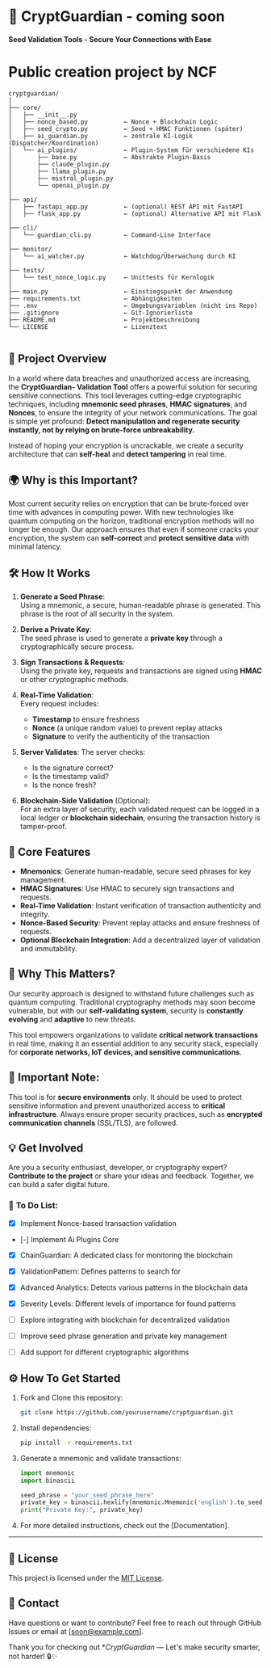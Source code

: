 # 🔐 CryptGuardian - coming soon 
#### **Seed Validation Tools** - Secure Your Connections with Ease

# Public creation project by NCF

```
cryptguardian/
│
├── core/
│   ├── __init__.py
│   ├── nonce_based.py          ← Nonce + Blockchain Logic
│   ├── seed_crypto.py          ← Seed + HMAC Funktionen (später)
│   ├── ai_guardian.py          ← zentrale KI-Logik (Dispatcher/Koordination)
│   └── ai_plugins/             ← Plugin-System für verschiedene KIs
│       ├── base.py             ← Abstrakte Plugin-Basis
│       ├── claude_plugin.py
│       ├── llama_plugin.py
│       ├── mistral_plugin.py
│       └── openai_plugin.py
│
├── api/
│   ├── fastapi_app.py          ← (optional) REST API mit FastAPI
│   ├── flask_app.py            ← (optional) Alternative API mit Flask
│
├── cli/
│   └── guardian_cli.py         ← Command-Line Interface
│
├── monitor/
│   └── ai_watcher.py           ← Watchdog/Überwachung durch KI
│
├── tests/
│   └── test_nonce_logic.py     ← Unittests für Kernlogik
│
├── main.py                     ← Einstiegspunkt der Anwendung
├── requirements.txt            ← Abhängigkeiten
├── .env                        ← Umgebungsvariablen (nicht ins Repo)
├── .gitignore                  ← Git-Ignorierliste
├── README.md                   ← Projektbeschreibung
└── LICENSE                     ← Lizenztext


```
## 🚀 **Project Overview**

In a world where data breaches and unauthorized access are increasing, the **CryptGuardian- Validation Tool** offers a powerful solution for securing sensitive connections. This tool leverages cutting-edge cryptographic techniques, including **mnemonic seed phrases**, **HMAC signatures**, and **Nonces**, to ensure the integrity of your network communications. The goal is simple yet profound: **Detect manipulation and regenerate security instantly, not by relying on brute-force unbreakability.**

Instead of hoping your encryption is uncrackable, we create a security architecture that can **self-heal** and **detect tampering** in real time.

## 🌍 **Why is this Important?**

Most current security relies on encryption that can be brute-forced over time with advances in computing power. With new technologies like quantum computing on the horizon, traditional encryption methods will no longer be enough. Our approach ensures that even if someone cracks your encryption, the system can **self-correct** and **protect sensitive data** with minimal latency.

## 🛠️ **How It Works**

1. **Generate a Seed Phrase**:  
   Using a mnemonic, a secure, human-readable phrase is generated. This phrase is the root of all security in the system.

2. **Derive a Private Key**:  
   The seed phrase is used to generate a **private key** through a cryptographically secure process.

3. **Sign Transactions & Requests**:  
   Using the private key, requests and transactions are signed using **HMAC** or other cryptographic methods.

4. **Real-Time Validation**:  
   Every request includes:
   - **Timestamp** to ensure freshness
   - **Nonce** (a unique random value) to prevent replay attacks
   - **Signature** to verify the authenticity of the transaction
   
5. **Server Validates**:
   The server checks:
   - Is the signature correct?
   - Is the timestamp valid?
   - Is the nonce fresh?

6. **Blockchain-Side Validation** (Optional):  
   For an extra layer of security, each validated request can be logged in a local ledger or **blockchain sidechain**, ensuring the transaction history is tamper-proof.

## 🔑 **Core Features**

- **Mnemonics**: Generate human-readable, secure seed phrases for key management.
- **HMAC Signatures**: Use HMAC to securely sign transactions and requests.
- **Real-Time Validation**: Instant verification of transaction authenticity and integrity.
- **Nonce-Based Security**: Prevent replay attacks and ensure freshness of requests.
- **Optional Blockchain Integration**: Add a decentralized layer of validation and immutability.

## 🧠 **Why This Matters?**

Our security approach is designed to withstand future challenges such as quantum computing. Traditional cryptography methods may soon become vulnerable, but with our **self-validating system**, security is **constantly evolving** and **adaptive** to new threats.

This tool empowers organizations to validate **critical network transactions** in real time, making it an essential addition to any security stack, especially for **corporate networks, IoT devices, and sensitive communications**.

## 🚨 **Important Note**:

This tool is for **secure environments** only. It should be used to protect sensitive information and prevent unauthorized access to **critical infrastructure**. Always ensure proper security practices, such as **encrypted communication channels** (SSL/TLS), are followed.

## 💡 **Get Involved**

Are you a security enthusiast, developer, or cryptography expert? **Contribute to the project** or share your ideas and feedback. Together, we can build a safer digital future.

### 📝 **To Do List**:
- [x] Implement Nonce-based transaction validation
- [-] Implement Ai Plugins Core

- [x] ChainGuardian: A dedicated class for monitoring the blockchain
- [x] ValidationPattern: Defines patterns to search for
- [x] Advanced Analytics: Detects various patterns in the blockchain data
- [x] Severity Levels: Different levels of importance for found patterns

- [ ] Explore integrating with blockchain for decentralized validation
- [ ] Improve seed phrase generation and private key management
- [ ] Add support for different cryptographic algorithms

## ⚙️ **How To Get Started**

1. Fork and Clone this repository:
   ```bash
   git clone https://github.com/yourusername/cryptguardian.git
   ```

2. Install dependencies:

   ```bash
   pip install -r requirements.txt
   ```

3. Generate a mnemonic and validate transactions:

   ```python
   import mnemonic
   import binascii

   seed_phrase = "your_seed_phrase_here"
   private_key = binascii.hexlify(mnemonic.Mnemonic('english').to_seed(seed_phrase)).decode()
   print("Private Key:", private_key)
   ```

4. For more detailed instructions, check out the [Documentation].

---

## 📢 **License**

This project is licensed under the [MIT License](LICENSE).


## 👥 **Contact**

Have questions or want to contribute? Feel free to reach out through GitHub Issues or email at \[[soon@example.com](mailto:email@example.com)].


Thank you for checking out **CryptGuardian* — Let's make security smarter, not harder! 🔒✨

